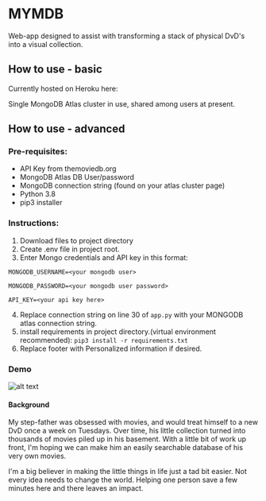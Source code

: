 # MYMDB
Web-app designed to assist with transforming a stack of physical DvD's into a visual collection. 

## How to use - basic
Currently hosted on Heroku here:

Single MongoDB Atlas cluster in use, shared among users at present. 

## How to use - advanced
### Pre-requisites:
- API Key from themoviedb.org
- MongoDB Atlas DB User/password
- MongoDB connection string (found on your atlas cluster page)
- Python 3.8
- pip3 installer

### Instructions:

1. Download files to project directory
2. Create .env file in project root. 
3. Enter Mongo credentials and API key in this format: 

`MONGODB_USERNAME=<your mongodb user>`

`MONGODB_PASSWORD=<your mongodb user password>`

`API_KEY=<your api key here>`

4. Replace connection string on line 30 of `app.py` with your MONGODB atlas connection string. 
5. install requirements in project directory.(virtual environment recommended):
`pip3 install -r requirements.txt`
6. Replace footer with Personalized information if desired. 


### Demo
![alt text](mymdb_giphy.gif "Demo Giphy")

#### Background
My step-father was obsessed with movies, and would treat himself to a new DvD once a week on Tuesdays. Over time, his little collection turned into thousands of movies piled up in his basement. With a little bit of work up front, I'm hoping we can make him an easily searchable database of his very own movies. 

I'm a big believer in making the little things in life just a tad bit easier. Not every idea needs to change the world. Helping one person save a few minutes here and there leaves an impact. 